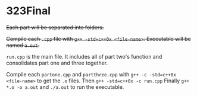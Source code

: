 # 323Final

~~Each part will be separated into folders.~~

~~Compile each `.cpp` file with `g++ -std=c++0x <file-name>`. Executable will be named `a.out`.~~

`run.cpp` is the main file. It includes all of part two's function and consolidates part one and three together.

Compile each `partone.cpp` and `partthree.cpp` with `g++ -c -std=c++0x <file-name>` to get the `.o` files.
Then `g++ -std=c++0x -c run.cpp`
Finally `g++ *.o -o a.out` and `./a.out` to run the executable.